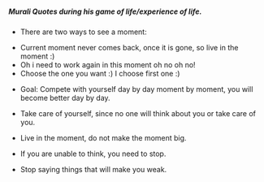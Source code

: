##### Murali Quotes during his game of life/experience of life.

- There are two ways to see a moment:
* Current moment never comes back, once it is gone, so live in the moment :)
* Oh i need to work again in this moment oh no oh no!
* Choose the one you want :) I choose first one :)

- Goal: Compete with yourself day by day moment by moment, you will become better day by day.

- Take care of yourself, since no one will think about you or take care of you.

- Live in the moment, do not make the moment big.

- If you are unable to think, you need to stop.

- Stop saying things that will make you weak.
